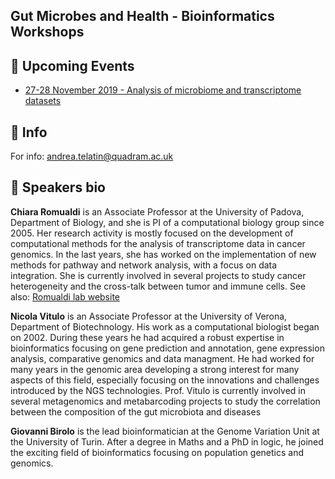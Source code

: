 ## Gut Microbes and Health - Bioinformatics Workshops




## :calendar: Upcoming Events
 * [27-28 November 2019 - Analysis of microbiome and transcriptome datasets](28-11_Workshop.md)
  
 

## :e-mail: Info

For info: andrea.telatin@quadram.ac.uk

## :bust_in_silhouette: Speakers bio

**Chiara Romualdi** is an Associate Professor at the University of Padova, Department of Biology, and she is PI of a computational biology group since 2005. Her research activity is mostly focused on the development of computational methods for the analysis of transcriptome data in cancer genomics. In the last years, she has worked on the implementation of new methods for pathway and network analysis, with a focus on data integration. She is currently involved in several projects to study cancer heterogeneity and the cross-talk between tumor and immune cells. See also: [Romualdi lab website](http://romualdi.bio.unipd.it/)

**Nicola Vitulo** is an Associate Professor at the University of Verona, Department of Biotechnology. His work as a computational biologist began on 2002. During these years he had acquired a robust expertise in bioinformatics focusing on gene prediction and annotation, gene expression analysis, comparative genomics and data managment. He had worked for many years in the genomic area developing a strong interest for many aspects of this field, especially focusing on the innovations and challenges introduced by the NGS technologies.
Prof. Vitulo is currently involved in several metagenomics and metabarcoding projects to study the correlation between the composition of the gut microbiota and diseases

**Giovanni Birolo** is the lead bioinformatician at the Genome Variation Unit at the University of Turin. After a degree in Maths and a PhD in logic, he joined the exciting field of bioinformatics focusing on population genetics and genomics. 
